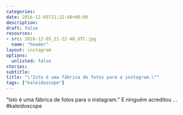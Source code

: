 ```yaml
---
categories:
date: 2016-12-05T21:22:48+00:00
description:
draft: false
resources:
- src: 2016-12-05_21-22-48_UTC.jpg
  name: "header"
layout: instagram
options:
  unlisted: false
stories:
subtitle:
title: "\"Isto é uma fábrica de fotos para o instagram.\""
tags: ["kaleidoscope"]
---
```


"Isto é uma fábrica de fotos para o instagram." E ninguém acreditou ... #kaleidoscope
